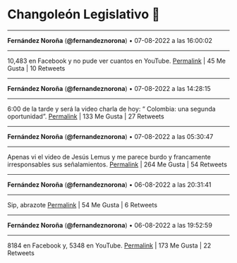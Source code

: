 # Changoleón Legislativo 🙈
*****
**Fernández Noroña** (**@fernandeznorona**) • 07-08-2022 a las 16:00:02
*****
10,483 en Facebook y no pude ver cuantos en YouTube.
[Permalink](https://twitter.com/fernandeznorona/status/1556429996721410056) | 45 Me Gusta | 10 Retweets
*****
**Fernández Noroña** (**@fernandeznorona**) • 07-08-2022 a las 14:28:15
*****
6:00 de la tarde y será la video charla de hoy: “ Colombia: una segunda oportunidad”.
[Permalink](https://twitter.com/fernandeznorona/status/1556406894746603521) | 133 Me Gusta | 27 Retweets
*****
**Fernández Noroña** (**@fernandeznorona**) • 07-08-2022 a las 05:30:47
*****
Apenas vi el video de Jesús Lemus y me parece burdo y francamente irresponsables sus señalamientos.
[Permalink](https://twitter.com/fernandeznorona/status/1556271638848700416) | 264 Me Gusta | 54 Retweets
*****
**Fernández Noroña** (**@fernandeznorona**) • 06-08-2022 a las 20:31:41
*****
Sip, abrazote
[Permalink](https://twitter.com/fernandeznorona/status/1556135969383907328) | 54 Me Gusta | 6 Retweets
*****
**Fernández Noroña** (**@fernandeznorona**) • 06-08-2022 a las 19:52:59
*****
8184 en Facebook y, 5348 en YouTube.
[Permalink](https://twitter.com/fernandeznorona/status/1556126231300562948) | 173 Me Gusta | 22 Retweets